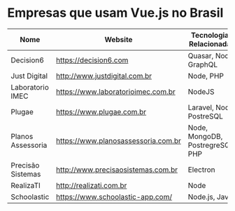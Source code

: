 # Empresas que usam Vue.js no Brasil

Nome | Website | Tecnologias Relacionadas
------------ | ------- | ------------
Decision6 | https://decision6.com | Quasar, Node, GraphQL
Just Digital | http://www.justdigital.com.br | Node, PHP
Laboratorio IMEC | https://www.laboratorioimec.com.br | NodeJS
Plugae | https://www.plugae.com.br | Laravel, Node, PostreSQL
Planos Assessoria | https://www.planosassessoria.com.br | Node, MongoDB, PostregreSQL, PHP
Precisão Sistemas | http://www.precisaosistemas.com.br | Electron
RealizaTI | http://realizati.com.br | Node
Schoolastic | https://www.schoolastic-app.com/ | Node.js, Java
